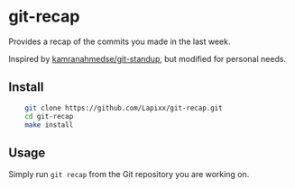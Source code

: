 # git-recap

Provides a recap of the commits you made in the last week.

Inspired by [kamranahmedse/git-standup](https://github.com/kamranahmedse/git-standup), but modified for personal needs.

## Install

```sh
    git clone https://github.com/Lapixx/git-recap.git
    cd git-recap
    make install
```

## Usage

Simply run `git recap` from the Git repository you are working on.
